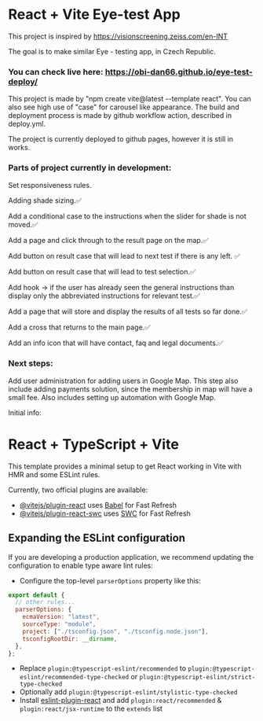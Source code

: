 # React + Vite Eye-test App

This project is inspired by https://visionscreening.zeiss.com/en-INT

The goal is to make similar Eye - testing app, in Czech Republic.

### You can check live here: https://obi-dan66.github.io/eye-test-deploy/

This project is made by "npm create vite@latest --template react".
You can also see high use of "case" for carousel like appearance.
The build and deployment process is made by github workflow action,
described in deploy.yml.

The project is currently deployed to github pages, however it is still in works.

### Parts of project currently in development:

Set responsiveness rules.

Adding shade sizing.✅

Add a conditional case to the instructions when the slider for shade is not moved.✅

Add a page and click through to the result page on the map.✅

Add button on result case that will lead to next test if there is any left. ✅

Add button on result case that will lead to test selection.✅

Add hook -> if the user has already seen the general instructions than display only the abbreviated instructions for relevant test.✅

Add a page that will store and display the results of all tests so far done.✅

Add a cross that returns to the main page.✅

Add an info icon that will have contact, faq and legal documents.✅

### Next steps:

Add user administration for adding users in Google Map. This step also include adding payments solution,
since the membership in map will have a small fee. Also includes setting up automation with Google Map.

Initial info:

# React + TypeScript + Vite

This template provides a minimal setup to get React working in Vite with HMR and some ESLint rules.

Currently, two official plugins are available:

- [@vitejs/plugin-react](https://github.com/vitejs/vite-plugin-react/blob/main/packages/plugin-react/README.md) uses [Babel](https://babeljs.io/) for Fast Refresh
- [@vitejs/plugin-react-swc](https://github.com/vitejs/vite-plugin-react-swc) uses [SWC](https://swc.rs/) for Fast Refresh

## Expanding the ESLint configuration

If you are developing a production application, we recommend updating the configuration to enable type aware lint rules:

- Configure the top-level `parserOptions` property like this:

```js
export default {
  // other rules...
  parserOptions: {
    ecmaVersion: "latest",
    sourceType: "module",
    project: ["./tsconfig.json", "./tsconfig.node.json"],
    tsconfigRootDir: __dirname,
  },
};
```

- Replace `plugin:@typescript-eslint/recommended` to `plugin:@typescript-eslint/recommended-type-checked` or `plugin:@typescript-eslint/strict-type-checked`
- Optionally add `plugin:@typescript-eslint/stylistic-type-checked`
- Install [eslint-plugin-react](https://github.com/jsx-eslint/eslint-plugin-react) and add `plugin:react/recommended` & `plugin:react/jsx-runtime` to the `extends` list
